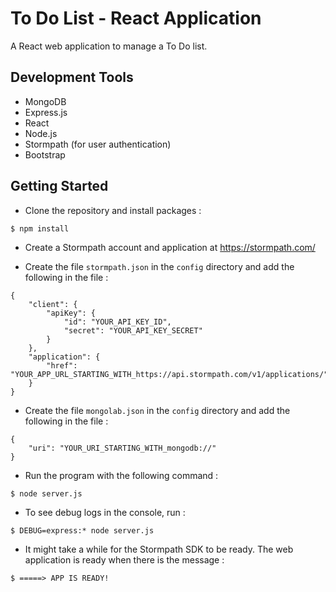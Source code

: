 # To Do List - React Application

A React web application to manage a To Do list.

## Development Tools

* MongoDB
* Express.js
* React
* Node.js
* Stormpath (for user authentication)
* Bootstrap

## Getting Started

* Clone the repository and install packages :

```
$ npm install
```

* Create a Stormpath account and application at <https://stormpath.com/>

* Create the file `stormpath.json` in the `config` directory and add the following in the file :

```
{
    "client": {
        "apiKey": {
            "id": "YOUR_API_KEY_ID",
            "secret": "YOUR_API_KEY_SECRET"
        }
    },
    "application": {
        "href": "YOUR_APP_URL_STARTING_WITH_https://api.stormpath.com/v1/applications/"
    }
}
```

* Create the file `mongolab.json` in the `config` directory and add the following in the file :

```
{
    "uri": "YOUR_URI_STARTING_WITH_mongodb://"
}
```

* Run the program with the following command :

```
$ node server.js
```

* To see debug logs in the console, run :

```
$ DEBUG=express:* node server.js
```

* It might take a while for the Stormpath SDK to be ready. The web application is ready when there is the message :

```
$ =====> APP IS READY!
```
